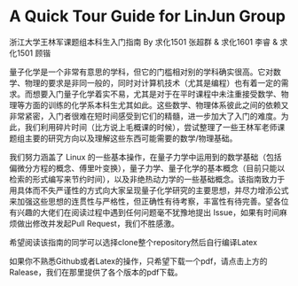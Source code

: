 # A Quick Tour Guide for LinJun Group
浙江大学王林军课题组本科生入门指南
By 求化1501 张超群 & 求化1601 李睿 & 求化1501 顾锴



量子化学是一个非常有意思的学科，但它的门槛相对别的学科确实很高。它对数学、物理的要求是非同一般的，同时对计算机技术（尤其是编程）也有着一定的需求。而想要入门量子化学着实不易，尤其是对于在平时课程中未注重接受数学、物理等方面的训练的化学系本科生尤其如此。这些数学、物理体系彼此之间的依赖又非常紧密，入门者很难在短时间感受到它们的精髓，进一步加大了入门的难度。为此，我们利用碎片时间（比方说上毛概课的时候），尝试整理了一些王林军老师课题组主要的研究方向以及理解这些东西可能需要的数学/物理基础。


我们努力涵盖了 Linux 的一些基本操作，在量子力学中运用到的数学基础（包括偏微分方程的概念、傅里叶变换），量子力学、量子化学的基本概念（目前只能以检索的形式编写来节约时间），以及非绝热动力学的一些基础概念。该指南致力于用具体而不失严谨性的方式向大家呈现量子化学研究的主要思想，并尽力增添公式来加强这些思想的连贯性与严格性，但正确性有待考察，丰富性有待完善。望各位有兴趣的大佬们在阅读过程中遇到任何问题毫不犹豫地提出 Issue，如果有时间麻烦做出修改并发起Pull Request，我们不胜感激。


希望阅读该指南的同学可以选择clone整个repository然后自行编译Latex

如果你不熟悉Github或者Latex的操作，只希望下载一个pdf，请点击上方的Ralease，我们在那里提供了各个版本的pdf下载。
